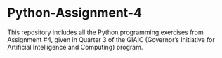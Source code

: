 # Python-Assignment-4
This repository includes all the Python programming exercises from Assignment #4, given in Quarter 3 of the GIAIC (Governor’s Initiative for Artificial Intelligence and Computing) program.
